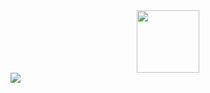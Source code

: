 <div id="header" align="center">
  <img src="https://media.giphy.com/media/zQhFEBrX6plKg/giphy.gif" width="100"/>
</div>
<div id="badges">
  <a href="https://vk.com/subzero1995">
    <img src="https://img.shields.io/badge/-VK-blue?style=for-the-badge"/>
</div>
